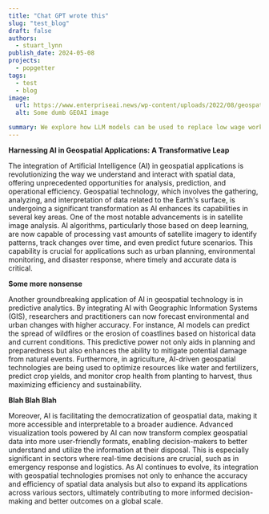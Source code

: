 ```yaml
---
title: "Chat GPT wrote this"
slug: "test_blog"
draft: false
authors:
  - stuart_lynn
publish_date: 2024-05-08
projects:
  - popgetter
tags:
  - test
  - blog
image:
  url: https://www.enterpriseai.news/wp-content/uploads/2022/08/geospatial-data_shutterstock-2078842243_900x-370x290.jpg
  alt: Some dumb GEOAI image

summary: We explore how LLM models can be used to replace low wage workers while making everything just that little bit worse
---
```


**Harnessing AI in Geospatial Applications: A Transformative Leap**

The integration of Artificial Intelligence (AI) in geospatial applications is revolutionizing the way we understand and interact with spatial data, offering unprecedented opportunities for analysis, prediction, and operational efficiency. Geospatial technology, which involves the gathering, analyzing, and interpretation of data related to the Earth's surface, is undergoing a significant transformation as AI enhances its capabilities in several key areas. One of the most notable advancements is in satellite image analysis. AI algorithms, particularly those based on deep learning, are now capable of processing vast amounts of satellite imagery to identify patterns, track changes over time, and even predict future scenarios. This capability is crucial for applications such as urban planning, environmental monitoring, and disaster response, where timely and accurate data is critical.

**Some more nonsense**

Another groundbreaking application of AI in geospatial technology is in predictive analytics. By integrating AI with Geographic Information Systems (GIS), researchers and practitioners can now forecast environmental and urban changes with higher accuracy. For instance, AI models can predict the spread of wildfires or the erosion of coastlines based on historical data and current conditions. This predictive power not only aids in planning and preparedness but also enhances the ability to mitigate potential damage from natural events. Furthermore, in agriculture, AI-driven geospatial technologies are being used to optimize resources like water and fertilizers, predict crop yields, and monitor crop health from planting to harvest, thus maximizing efficiency and sustainability.

**Blah Blah Blah**

Moreover, AI is facilitating the democratization of geospatial data, making it more accessible and interpretable to a broader audience. Advanced visualization tools powered by AI can now transform complex geospatial data into more user-friendly formats, enabling decision-makers to better understand and utilize the information at their disposal. This is especially significant in sectors where real-time decisions are crucial, such as in emergency response and logistics. As AI continues to evolve, its integration with geospatial technologies promises not only to enhance the accuracy and efficiency of spatial data analysis but also to expand its applications across various sectors, ultimately contributing to more informed decision-making and better outcomes on a global scale.
